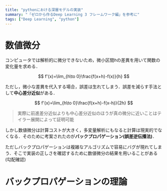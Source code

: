 ```yaml
---
title: "pythonにおける深層モデルの実装"
summary: "「ゼロから作るDeep Learning 3 フレームワーク編」を参考に"
tags: ["Deep Learning", "python"]
---
```


# 数値微分

コンピュータでは解析的に微分できないため，微小区間$h$の差異を用いて関数の変化量を求める．

$$
f'(x)=\lim_{h\to 0}\frac{f(x+h)-f(x)}{h}
$$

ただし，微小な差異を代入する場合，誤差は生れてしまう．誤差を減らす手法として**中心差分近似**がある．

$$
f'(x)=\lim_{h\to 0}\frac{f(x+h)-f(x-h)}{2h}
$$

<blockquote>
実際に前進差分近似よりも中心差分近似のほうが真の微分に近いことはテイラー展開によって証明可能
</blockquote>

しかし数値微分は計算コストが大きく，多変量解析にもなると計算は現実的でなくなる．そのために考案されたのが**バックプロパゲーション(誤差逆伝播法)**．

ただしバックプロパゲーションは複雑なアルゴリズムで容易にバグが現れてしまう．そこで実装の正しさを確認するために数値微分の結果を用いることがある(勾配確認)

# バックプロパゲーションの理論
